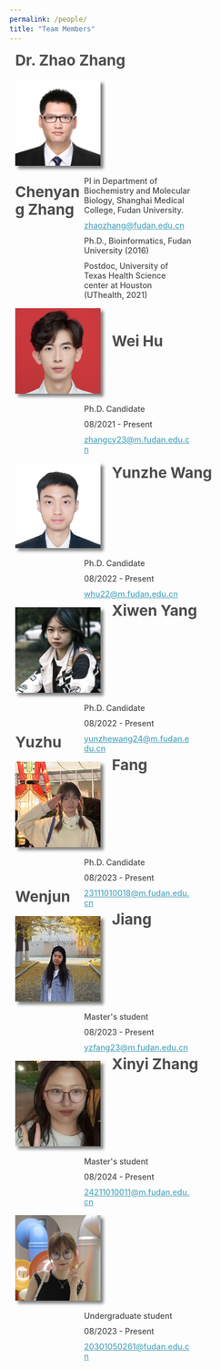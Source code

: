 ```yaml
---
permalink: /people/
title: "Team Members"
---
```


<div>
    <div style="width: 100%;font-weight: 700;color: #4c4c4c;font-size: 26px;margin: 10px;">Dr. Zhao Zhang</div>
    <div style="float: left;margin-right: 10px;">
        <img src="/images/zz.jpg" width="150px" height="150px" style="box-shadow: 5px 5px 5px rgba(0,0,0,.5);margin: 10px;">
    </div>
    <div style="float: right;display: flex;flex-wrap: wrap;width: 75%;justify-content: space-between;">
        <div style="width: 50%;font-weight: 500;color: #4c4c4c;font-size: 14px;margin: 5px;">PI in Department of Biochemistry and Molecular Biology, Shanghai Medical College, Fudan University.</div>
        <div style="width: 50%;font-weight: 500;color: #4c4c4c;font-size: 14px;margin: 5px;"><a href="mailto:zhaozhang@fudan.edu.cn" style="text-decoration:underline;color:#50A5BE;">zhaozhang@fudan.edu.cn</a></div>
        <div style="width: 50%;font-weight: 500;color: #4c4c4c;font-size: 14px;margin: 5px;">Ph.D., Bioinformatics, Fudan University (2016)</div>
        <div style="width: 50%;font-weight: 500;color: #4c4c4c;font-size: 14px;margin: 5px;">Postdoc, University of Texas Health Science center at Houston (UThealth, 2021)</div>
    </div>
    <div style="margin-bottom: 200px;"></div>
</div>

<div>
    <div style="width: 100%;font-weight: 700;color: #4c4c4c;font-size: 26px;margin: 10px;">Chenyang Zhang</div>
    <div style="float: left;margin-right: 10px;">
        <img src="/images/cyz.jpg" width="150px" height="150px" style="box-shadow: 5px 5px 5px rgba(0,0,0,.5);margin: 10px;">
    </div>
    <div style="float: right;display: flex;flex-wrap: wrap;width: 75%;justify-content: space-between;">
        <div style="width: 50%;font-weight: 500;color: #4c4c4c;font-size: 14px;margin: 5px;">Ph.D. Candidate</div>
        <div style="width: 50%;font-weight: 500;color: #4c4c4c;font-size: 14px;margin: 5px;">08/2021 - Present</div>
        <div style="width: 50%;font-weight: 500;color: #4c4c4c;font-size: 14px;margin: 5px;"><a href="mailto:zhangcy23@m.fudan.edu.cn" style="text-decoration:underline;color:#50A5BE;">zhangcy23@m.fudan.edu.cn</a></div>
    </div>
    <div style="margin-bottom: 200px;"></div>
</div>

<div>
    <div style="width: 100%;font-weight: 700;color: #4c4c4c;font-size: 26px;margin: 10px;">Wei Hu</div>
    <div style="float: left;margin-right: 10px;">
        <img src="/images/wh.jpg" width="150px" height="150px" style="box-shadow: 5px 5px 5px rgba(0,0,0,.5);margin: 10px;">
    </div>
    <div style="float: right;display: flex;flex-wrap: wrap;width: 75%;justify-content: space-between;">
        <div style="width: 50%;font-weight: 500;color: #4c4c4c;font-size: 14px;margin: 5px;">Ph.D. Candidate</div>
        <div style="width: 50%;font-weight: 500;color: #4c4c4c;font-size: 14px;margin: 5px;">08/2022 - Present</div>
        <div style="width: 50%;font-weight: 500;color: #4c4c4c;font-size: 14px;margin: 5px;"><a href="mailto:whu22@m.fudan.edu.cn" style="text-decoration:underline;color:#50A5BE;">whu22@m.fudan.edu.cn</a></div>
    </div>
    <div style="margin-bottom: 200px;"></div>
</div>

<div>
    <div style="width: 100%;font-weight: 700;color: #4c4c4c;font-size: 26px;margin: 10px;">Yunzhe Wang</div>
    <div style="float: left;margin-right: 10px;">
        <img src="/images/yzw.jpg" width="150px" height="150px" style="box-shadow: 5px 5px 5px rgba(0,0,0,.5);margin: 10px;">
    </div>
    <div style="float: right;display: flex;flex-wrap: wrap;width: 75%;justify-content: space-between;">
        <div style="width: 50%;font-weight: 500;color: #4c4c4c;font-size: 14px;margin: 5px;">Ph.D. Candidate</div>
        <div style="width: 50%;font-weight: 500;color: #4c4c4c;font-size: 14px;margin: 5px;">08/2022 - Present</div>
        <div style="width: 50%;font-weight: 500;color: #4c4c4c;font-size: 14px;margin: 5px;"><a href="mailto:yunzhewang24@m.fudan.edu.cn" style="text-decoration:underline;color:#50A5BE;">yunzhewang24@m.fudan.edu.cn</a></div>
    </div>
    <div style="margin-bottom: 200px;"></div>
</div>

<div>
    <div style="width: 100%;font-weight: 700;color: #4c4c4c;font-size: 26px;margin: 10px;">Xiwen Yang</div>
    <div style="float: left;margin-right: 10px;">
        <img src="/images/xwy.jpg" width="150px" height="150px" style="box-shadow: 5px 5px 5px rgba(0,0,0,.5);margin: 10px;">
    </div>
    <div style="float: right;display: flex;flex-wrap: wrap;width: 75%;justify-content: space-between;">
        <div style="width: 50%;font-weight: 500;color: #4c4c4c;font-size: 14px;margin: 5px;">Ph.D. Candidate</div>
        <div style="width: 50%;font-weight: 500;color: #4c4c4c;font-size: 14px;margin: 5px;">08/2023 - Present</div>
        <div style="width: 50%;font-weight: 500;color: #4c4c4c;font-size: 14px;margin: 5px;"><a href="mailto:23111010018@m.fudan.edu.cn" style="text-decoration:underline;color:#50A5BE;">23111010018@m.fudan.edu.cn</a></div>
    </div>
    <div style="margin-bottom: 200px;"></div>
</div>

<div>
    <div style="width: 100%;font-weight: 700;color: #4c4c4c;font-size: 26px;margin: 10px;">Yuzhu Fang</div>
    <div style="float: left;margin-right: 10px;">
        <img src="/images/yzf.jpg" width="150px" height="150px" style="box-shadow: 5px 5px 5px rgba(0,0,0,.5);margin: 10px;">
    </div>
    <div style="float: right;display: flex;flex-wrap: wrap;width: 75%;justify-content: space-between;">
        <div style="width: 50%;font-weight: 500;color: #4c4c4c;font-size: 14px;margin: 5px;">Master's student</div>
        <div style="width: 50%;font-weight: 500;color: #4c4c4c;font-size: 14px;margin: 5px;">08/2023 - Present</div>
        <div style="width: 50%;font-weight: 500;color: #4c4c4c;font-size: 14px;margin: 5px;"><a href="mailto:yzfang23@m.fudan.edu.cn" style="text-decoration:underline;color:#50A5BE;">yzfang23@m.fudan.edu.cn</a></div>
    </div>
    <div style="margin-bottom: 200px;"></div>
</div>

<div>
    <div style="width: 100%;font-weight: 700;color: #4c4c4c;font-size: 26px;margin: 10px;">Wenjun Jiang</div>
    <div style="float: left;margin-right: 10px;">
        <img src="/images/wjj.jpg" width="150px" height="150px" style="box-shadow: 5px 5px 5px rgba(0,0,0,.5);margin: 10px;">
    </div>
    <div style="float: right;display: flex;flex-wrap: wrap;width: 75%;justify-content: space-between;">
        <div style="width: 50%;font-weight: 500;color: #4c4c4c;font-size: 14px;margin: 5px;">Master's student</div>
        <div style="width: 50%;font-weight: 500;color: #4c4c4c;font-size: 14px;margin: 5px;">08/2024 - Present</div>
        <div style="width: 50%;font-weight: 500;color: #4c4c4c;font-size: 14px;margin: 5px;"><a href="mailto:24211010011@m.fudan.edu.cn" style="text-decoration:underline;color:#50A5BE;">24211010011@m.fudan.edu.cn</a></div>
    </div>
    <div style="margin-bottom: 200px;"></div>
</div>

<div>
    <div style="width: 100%;font-weight: 700;color: #4c4c4c;font-size: 26px;margin: 10px;">Xinyi Zhang</div>
    <div style="float: left;margin-right: 10px;">
        <img src="/images/xyz.jpg" width="150px" height="150px" style="box-shadow: 5px 5px 5px rgba(0,0,0,.5);margin: 10px;">
    </div>
    <div style="float: right;display: flex;flex-wrap: wrap;width: 75%;justify-content: space-between;">
        <div style="width: 50%;font-weight: 500;color: #4c4c4c;font-size: 14px;margin: 5px;">Undergraduate student</div>
        <div style="width: 50%;font-weight: 500;color: #4c4c4c;font-size: 14px;margin: 5px;">08/2023 - Present</div>
        <div style="width: 50%;font-weight: 500;color: #4c4c4c;font-size: 14px;margin: 5px;"><a href="mailto:20301050261@fudan.edu.cn" style="text-decoration:underline;color:#50A5BE;">20301050261@fudan.edu.cn</a></div>
    </div>
    <div style="margin-bottom: 200px;"></div>
</div>

